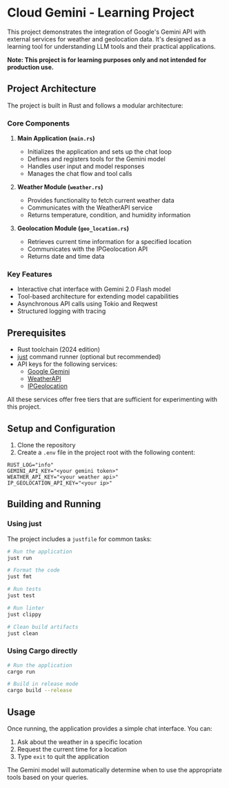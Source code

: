 # Cloud Gemini - Learning Project

This project demonstrates the integration of Google's Gemini API with external services for weather and geolocation data. It's designed as a learning tool for understanding LLM tools and their practical applications.

**Note: This project is for learning purposes only and not intended for production use.**

## Project Architecture

The project is built in Rust and follows a modular architecture:

### Core Components

1. **Main Application (`main.rs`)**
   - Initializes the application and sets up the chat loop
   - Defines and registers tools for the Gemini model
   - Handles user input and model responses
   - Manages the chat flow and tool calls

2. **Weather Module (`weather.rs`)**
   - Provides functionality to fetch current weather data
   - Communicates with the WeatherAPI service
   - Returns temperature, condition, and humidity information

3. **Geolocation Module (`geo_location.rs`)**
   - Retrieves current time information for a specified location
   - Communicates with the IPGeolocation API
   - Returns date and time data

### Key Features

- Interactive chat interface with Gemini 2.0 Flash model
- Tool-based architecture for extending model capabilities
- Asynchronous API calls using Tokio and Reqwest
- Structured logging with tracing

## Prerequisites

- Rust toolchain (2024 edition)
- [just](https://just.systems) command runner (optional but recommended)
- API keys for the following services:
  - [Google Gemini](https://gemini.google.com/app)
  - [WeatherAPI](https://www.weatherapi.com)
  - [IPGeolocation](https://ipgeolocation.io/ip-location-api.html)

All these services offer free tiers that are sufficient for experimenting with this project.

## Setup and Configuration

1. Clone the repository
2. Create a `.env` file in the project root with the following content:

```text
RUST_LOG="info"
GEMINI_API_KEY="<your gemini token>"
WEATHER_API_KEY="<your weather api>"
IP_GEOLOCATION_API_KEY="<your ip>"
```

## Building and Running

### Using just

The project includes a `justfile` for common tasks:

```bash
# Run the application
just run

# Format the code
just fmt

# Run tests
just test

# Run linter
just clippy

# Clean build artifacts
just clean
```

### Using Cargo directly

```bash
# Run the application
cargo run

# Build in release mode
cargo build --release
```

## Usage

Once running, the application provides a simple chat interface. You can:

1. Ask about the weather in a specific location
2. Request the current time for a location
3. Type `exit` to quit the application

The Gemini model will automatically determine when to use the appropriate tools based on your queries.
